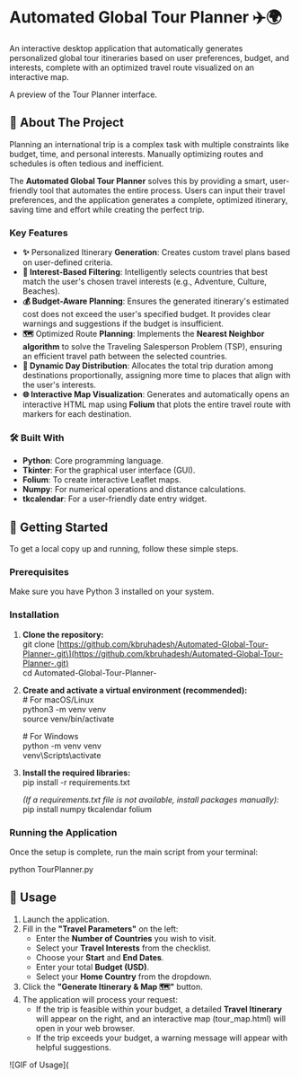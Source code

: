 # **Automated Global Tour Planner ✈️🌍**

An interactive desktop application that automatically generates personalized global tour itineraries based on user preferences, budget, and interests, complete with an optimized travel route visualized on an interactive map.

A preview of the Tour Planner interface.

## **📌 About The Project**

Planning an international trip is a complex task with multiple constraints like budget, time, and personal interests. Manually optimizing routes and schedules is often tedious and inefficient.

The **Automated Global Tour Planner** solves this by providing a smart, user-friendly tool that automates the entire process. Users can input their travel preferences, and the application generates a complete, optimized itinerary, saving time and effort while creating the perfect trip.

### **Key Features**

* **✨** Personalized Itinerary **Generation**: Creates custom travel plans based on user-defined criteria.  
* **🧠 Interest-Based Filtering**: Intelligently selects countries that best match the user's chosen travel interests (e.g., Adventure, Culture, Beaches).  
* **💰 Budget-Aware Planning**: Ensures the generated itinerary's estimated cost does not exceed the user's specified budget. It provides clear warnings and suggestions if the budget is insufficient.  
* **🗺️** Optimized Route **Planning**: Implements the **Nearest Neighbor algorithm** to solve the Traveling Salesperson Problem (TSP), ensuring an efficient travel path between the selected countries.  
* **📅 Dynamic Day Distribution**: Allocates the total trip duration among destinations proportionally, assigning more time to places that align with the user's interests.  
* **🌐 Interactive Map Visualization**: Generates and automatically opens an interactive HTML map using **Folium** that plots the entire travel route with markers for each destination.

### **🛠️ Built With**

* **Python**: Core programming language.  
* **Tkinter**: For the graphical user interface (GUI).  
* **Folium**: To create interactive Leaflet maps.  
* **Numpy**: For numerical operations and distance calculations.  
* **tkcalendar**: For a user-friendly date entry widget.

## **🚀 Getting Started**

To get a local copy up and running, follow these simple steps.

### **Prerequisites**

Make sure you have Python 3 installed on your system.

### **Installation**

1. **Clone the repository:**  
   git clone \[https://github.com/kbruhadesh/Automated-Global-Tour-Planner-.git\](https://github.com/kbruhadesh/Automated-Global-Tour-Planner-.git)  
   cd Automated-Global-Tour-Planner-

2. **Create and activate a virtual environment (recommended):**  
   \# For macOS/Linux  
   python3 \-m venv venv  
   source venv/bin/activate

   \# For Windows  
   python \-m venv venv  
   venv\\Scripts\\activate

3. **Install the required libraries:**  
   pip install \-r requirements.txt

   *(If a requirements.txt file is not available, install packages manually):*  
   pip install numpy tkcalendar folium

### **Running the Application**

Once the setup is complete, run the main script from your terminal:

python TourPlanner.py

## **📖 Usage**

1. Launch the application.  
2. Fill in the **"Travel Parameters"** on the left:  
   * Enter the **Number of Countries** you wish to visit.  
   * Select your **Travel Interests** from the checklist.  
   * Choose your **Start** and **End Dates**.  
   * Enter your total **Budget (USD)**.  
   * Select your **Home Country** from the dropdown.  
3. Click the **"Generate Itinerary & Map 🗺️"** button.  
4. The application will process your request:  
   * If the trip is feasible within your budget, a detailed **Travel Itinerary** will appear on the right, and an interactive map (tour\_map.html) will open in your web browser.  
   * If the trip exceeds your budget, a warning message will appear with helpful suggestions.

\!\[GIF of Usage\](